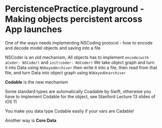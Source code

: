 # PercistencePractice.playground - Making objects percistent arcoss App launches

One of the ways needs implementing NSCoding protocol - how to encode and decode model objects and saving into a file

NSCoder is an old mechanism, All objects has to implement ```encode(with aCoder: NSCoder)``` and ```init(coder: NSCoder)```
We take object graph and turn it into Data using ```NSKeyedArchiver``` then write it into a file, then read from that file, and  turn Data into object graph using 
```NSKeyedUnarchiver```

<b>Codable</b> is the new mechanism

Some standard types are automatically Coadable by Swift, otherwise you have to implement Codable for the object, see Stanford 
Lecture 13 slides of iOS 11

You make you data type Codable easily if your vars are Cadable!

Another way is <b>Core Data</b>


